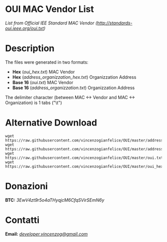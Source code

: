 # OUI MAC Vendor List

*List from Official IEE Standard MAC Vendor (http://standards-oui.ieee.org/oui.txt)*

# Description

The files were generated in two formats:

- **Hex**	(*oui_hex.txt*)				MAC Vendor
- **Hex**	(*address_organizzation_hex.txt*)	Organizzation Address
- **Base 16**	(*oui.txt*)				MAC Vendor
- **Base 16**	(*address_organizzation.txt*)		Organizzation Address

The delimiter character (between MAC <-> Vendor and MAC <-> Organization) is 1 tabs ("\t")

# Alternative Download

```
wget https://raw.githubusercontent.com/vincenzogianfelice/OUI/master/address_organizzation.txt
wget https://raw.githubusercontent.com/vincenzogianfelice/OUI/master/address_organizzation_hex.txt
wget https://raw.githubusercontent.com/vincenzogianfelice/OUI/master/oui.txt
wget https://raw.githubusercontent.com/vincenzogianfelice/OUI/master/oui_hex.txt
```
# Donazioni

**BTC:** *3EwV4zt9r5o4aTHyqjcM6CfqSVirSEmN6y*

# Contatti

**Email:** *developer.vincenzog@gmail.com*
